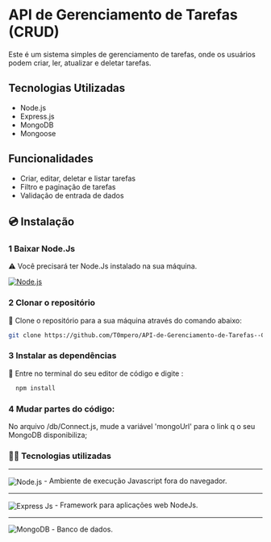 # API de Gerenciamento de Tarefas (CRUD)
 Este é um sistema simples de gerenciamento de tarefas, onde os usuários podem criar, ler, atualizar e deletar tarefas. 

## Tecnologias Utilizadas

- Node.js
- Express.js
- MongoDB
- Mongoose


## Funcionalidades

- Criar, editar, deletar e listar tarefas
- Filtro e paginação de tarefas
- Validação de entrada de dados

## 💿 Instalação

### 1 Baixar Node.Js
⚠️ Você precisará ter Node.Js instalado na sua máquina.
<div>
 <a href="https://nodejs.org/pt">
<img align="center" alt="Node.js" src="https://img.shields.io/badge/Node.js-43853D?style=for-the-badge&logo=node.js&logoColor=white" />
 </a>
</div>

### 2 Clonar o repositório
 📂 Clone o repositório para a sua máquina através do comando abaixo:

   ```bash
   git clone https://github.com/T0mpero/API-de-Gerenciamento-de-Tarefas--CRUD-.git
   ```

### 3 Instalar as dependências

🔗 Entre no terminal do seu editor de código e digite : 
 ```bash
   npm install
   ```

### 4 Mudar partes do código:

No arquivo /db/Connect.js, mude a variável 'mongoUrl' para o link q o seu MongoDB disponibiliza;

### 👩‍💻 Tecnologias utilizadas
<hr>
<div>
<img align="center" alt="Node.js" src="https://img.shields.io/badge/Node.js-43853D?style=for-the-badge&logo=node.js&logoColor=white" /> - Ambiente de execução Javascript fora do navegador.
 <hr>
<img align="center" alt="Express Js" src="https://img.shields.io/badge/Express.js-404D59?style=for-the-badge"/> - Framework para aplicações web NodeJs.
 <hr>
<img alt="MongoDB" src ="https://img.shields.io/badge/MongoDB-%234ea94b.svg?style=for-the-badge&logo=mongodb&logoColor=white"/> - Banco de dados.
 
</div>

